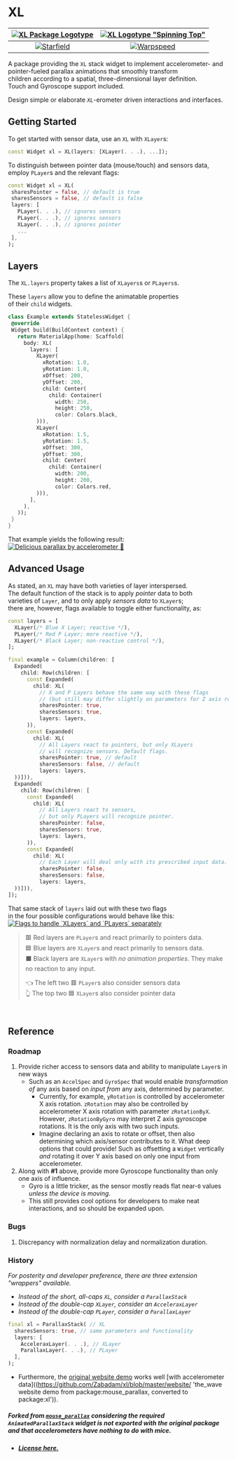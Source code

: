 # XL

| [![XL Package Logotype](https://raw.githubusercontent.com/Zabadam/xl/master/example/android/app/src/main/res/drawable/xl.png 'Get started by adding `xl:` to your pubspec and importing `package:xl/xl.dart`')](https://pub.dev/packages/xl) | [![XL Logotype "Spinning Top"](https://raw.githubusercontent.com/Zabadam/xl/master/doc/xl.gif 'See `ExampleXL()` demo')](https://github.com/Zabadam/xl/blob/master/example/lib/main.dart#L286) |
| :-: | :-: |
| [![Starfield](https://raw.githubusercontent.com/Zabadam/xl/master/doc/starfield.gif 'See `ExampleStarfield()` demo')](https://github.com/Zabadam/xl/blob/master/example/lib/main.dart#L181) | [![Warpspeed](https://raw.githubusercontent.com/Zabadam/xl/master/doc/warpspeed.gif 'See `ExampleStarfield()` demo')](https://github.com/Zabadam/xl/blob/master/example/lib/main.dart#L181) |


A package providing the `XL` stack widget to implement accelerometer- and  
pointer-fueled parallax animations that smoothly transform  
children according to a spatial, three-dimensional layer definition.  
Touch and Gyroscope support included.

Design simple or elaborate *`XL`*-erometer driven interactions and interfaces.

## Getting Started
To get started with sensor data, use an `XL` with `XLayer`s:
 ```dart
const Widget xl = XL(layers: [XLayer(. . .), ...]);
 ```

To distinguish between pointer data (mouse/touch) and sensors data,  
employ `PLayer`s and the relevant flags:
 ```dart
const Widget xl = XL(
  sharesPointer = false, // default is true
  sharesSensors = false, // default is false
  layers: [
    PLayer(. . .), // ignores sensors
    PLayer(. . .), // ignores sensors
    XLayer(. . .), // ignores pointer
    ...
  ],
);
 ```

## Layers
The `XL.layers` property takes a list of `XLayers`s or `PLayers`s.

These `layers` allow you to define the animatable properties  
of their `child` widgets.

 ```dart
class Example extends StatelessWidget {
  @override
  Widget build(BuildContext context) {
    return MaterialApp(home: Scaffold(
      body: XL(
        layers: [
          XLayer(
            xRotation: 1.0,
            yRotation: 1.0,
            xOffset: 200,
            yOffset: 200,
            child: Center(
              child: Container(
                width: 250,
                height: 250,
                color: Colors.black,
          ))),
          XLayer(
            xRotation: 1.5,
            yRotation: 1.5,
            xOffset: 300,
            yOffset: 300,
            child: Center(
              child: Container(
                width: 200,
                height: 200,
                color: Colors.red,
          ))),
        ],
      ),
    ));
  }
}
 ```

That example yields the following result:  
[![Delicious parallax by accelerometer 🤤](https://raw.githubusercontent.com/Zabadam/xl/master/doc/example_100.gif 'Delicious parallax by accelerometer 🤤')](https://github.com/Zabadam/xl/blob/master/example/lib/main.dart#L35)

## Advanced Usage
As stated, an `XL` may have both varieties of layer interspersed.  
The default function of the stack is to apply *pointer* data to both  
varieties of `Layer`, and to only apply *sensors data* to `XLayer`s;  
there are, however, flags available to toggle either functionality, as:

```dart
const layers = [
  XLayer(/* Blue X Layer; reactive */),
  PLayer(/* Red P Layer; more reactive */),
  XLayer(/* Black Layer; non-reactive control */),
];

final example = Column(children: [
  Expanded(
    child: Row(children: [
      const Expanded(
        child: XL(
          // X and P Layers behave the same way with these flags
          // (but still may differ slightly on parameters for Z axis rotation).
          sharesPointer: true,
          sharesSensors: true,
          layers: layers,
      )),
      const Expanded(
        child: XL(
          // All Layers react to pointers, but only XLayers
          // will recognize sensors. Default flags.
          sharesPointer: true, // default
          sharesSensors: false, // default
          layers: layers,
  ))])),
  Expanded(
    child: Row(children: [
      const Expanded(
        child: XL(
          // All Layers react to sensors,
          // but only PLayers will recognize pointer.
          sharesPointer: false,
          sharesSensors: true,
          layers: layers,
      )),
      const Expanded(
        child: XL(
          // Each Layer will deal only with its prescribed input data.
          sharesPointer: false,
          sharesSensors: false,
          layers: layers,
  ))])),
]);
```

That same stack of `layers` laid out with these two flags  
in the four possible configurations would behave like this:  
[![Flags to handle \`XLayers\` and \`PLayers\` separately](https://raw.githubusercontent.com/Zabadam/xl/master/doc/sharing_inputs_300.gif 'Flags to handle `X` and `P Layers` separately')](https://github.com/Zabadam/xl/blob/master/example/lib/main.dart#L77)
> 🟥 Red layers are `PLayer`s and react primarily to pointers data.  
> 🟦 Blue layers are `XLayer`s and react primarily to sensors data.  
> ⬛ Black layers are `XLayer`s with *no animation properties*.
> They make no reaction to any input.
>   
> 👈 The left two 🟥 `PLayer`s also consider sensors data  
> 👆 The top two 🟦 `XLayer`s also consider pointer data


&nbsp;

## Reference

### Roadmap
1. Provide richer access to sensors data and ability to manipulate `Layer`s in new ways
   - Such as an `AccelSpec` and `GyroSpec` that would enable *transformation
   of* any axis based on *input from* any axis, determined by parameter.
     - Currently, for example, `yRotation` is controlled by accelerometer X axis
     rotation. `zRotation` may also be controlled by accelerometer X axis rotation
     with parameter `zRotationByX`. However, `zRotationByGyro` may interpret
     Z axis gyroscope rotations. It is the only axis with two such inputs.
     - Imagine declaring an axis to rotate or offset, then also determining
     which axis/sensor contributes to it. What deep options that could provide!
     Such as offsetting a `Widget` vertically *and* rotating it over Y axis
     based on only one input from accelerometer.
2. Along with **#1** above, provide more Gyroscope functionality
than only one axis of influence. 
   - Gyro is a little tricker, as the sensor mostly reads flat near-`0`
values *unless the device is moving*.
   - This still provides cool options for developers to make neat interactions,
and so should be expanded upon.

### Bugs
1. Discrepancy with normalization delay and normalization duration.

### History
*For posterity and developer preference, there are three extension "wrappers" available.*
- *Instead of the short, all-caps `XL`, consider a `ParallaxStack`*
- *Instead of the double-cap `XLayer`, consider an `AcceleraxLayer`*
- *Instead of the double-cap `PLayer`, consider a `ParallaxLayer`*

```dart
final xl = ParallaxStack( // XL
  sharesSensors: true, // same parameters and functionality
  layers: [
    AcceleraxLayer(. . .), // XLayer
    ParallaxLayer(. . .), // PLayer
  ],
);
```
- Furthermore, the [original website demo](https://xl.zaba.app/ 'the_wave website demo from package:mouse_parallax, converted to package:xl')
works well [with accelerometer data]((https://github.com/Zabadam/xl/blob/master/website/ 'the_wave website demo from package:mouse_parallax, converted to package:xl')).

##### **Forked from [`mouse_parallax`](https://pub.dev/packages/mouse_parallax 'pub.dev package: mouse_parallax') considering the required `AnimatedParallaxStack` widget is not exported with the original package and that accelerometers have nothing to do with mice.**
- ##### [License here.](https://pub.dev/packages/mouse_parallax/license 'pub.dev package: mouse_parallax | license')
